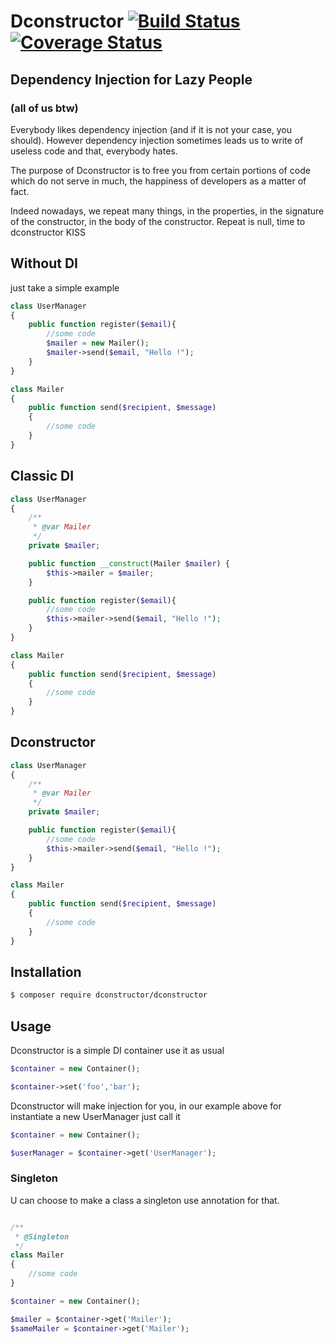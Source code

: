 # Dconstructor [![Build Status](https://travis-ci.org/jonathankowalski/omg.svg?branch=master)](https://travis-ci.org/jonathankowalski/dconstructor) [![Coverage Status](https://coveralls.io/repos/github/jonathankowalski/dconstructor/badge.svg?branch=master)](https://coveralls.io/github/jonathankowalski/dconstructor?branch=master)

## Dependency Injection for Lazy People
### (all of us btw)

Everybody likes dependency injection (and if it is not your case, you should). However dependency injection sometimes leads us to write of useless code and that, everybody hates.

The purpose of Dconstructor is to free you from certain portions of code which do not serve in much, the happiness of developers as a matter of fact.

Indeed nowadays, we repeat many things, in the properties, in the signature of the constructor, in the body of the constructor. Repeat is null, time to dconstructor KISS

## Without DI

just take a simple example

```php
class UserManager
{
    public function register($email){
        //some code
        $mailer = new Mailer();
        $mailer->send($email, "Hello !");
    }
}

class Mailer
{
    public function send($recipient, $message)
    {
        //some code
    }
}
```

## Classic DI

```php
class UserManager
{
    /**
     * @var Mailer
     */
    private $mailer;

    public function __construct(Mailer $mailer) {
        $this->mailer = $mailer;
    }

    public function register($email){
        //some code
        $this->mailer->send($email, "Hello !");
    }
}

class Mailer
{
    public function send($recipient, $message)
    {
        //some code
    }
}
```

## Dconstructor

```php
class UserManager
{
    /**
     * @var Mailer
     */
    private $mailer;

    public function register($email){
        //some code
        $this->mailer->send($email, "Hello !");
    }
}

class Mailer
{
    public function send($recipient, $message)
    {
        //some code
    }
}
```

## Installation

```sh
$ composer require dconstructor/dconstructor
```


## Usage

Dconstructor is a simple DI container use it as usual

```php
$container = new Container();

$container->set('foo','bar');
```

Dconstructor will make injection for you, in our example above for instantiate a new UserManager just call it

```php
$container = new Container();

$userManager = $container->get('UserManager');
```

### Singleton

U can choose to make a class a singleton use annotation for that.

```php

/**
 * @Singleton
 */
class Mailer
{
    //some code
}

$container = new Container();

$mailer = $container->get('Mailer');
$sameMailer = $container->get('Mailer');
```
